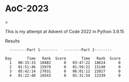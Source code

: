 # AoC-2023
=

This is my attempt at Advent of Code 2022 in Python 3.9.15

Results


      --------Part 1--------   --------Part 2--------

    Day       Time   Rank  Score       Time   Rank  Score
      1   00:33:33  10482      0   03:47:22  18624      0
      2   01:51:46  15979      0   01:59:21  15140      0
      3   05:42:14  27031      0   06:01:12  22027      0
      4   01:22:48  16543      0   01:31:54  12339      0
